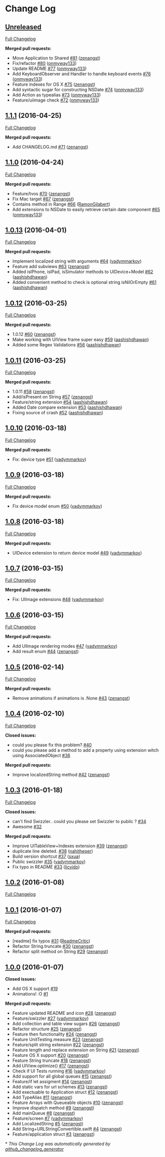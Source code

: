# Change Log

## [Unreleased](https://github.com/hyperoslo/Sugar/tree/HEAD)

[Full Changelog](https://github.com/hyperoslo/Sugar/compare/1.1.1...HEAD)

**Merged pull requests:**

- Move Application to Shared [\#81](https://github.com/hyperoslo/Sugar/pull/81) ([zenangst](https://github.com/zenangst))
- Fix/refactor [\#80](https://github.com/hyperoslo/Sugar/pull/80) ([onmyway133](https://github.com/onmyway133))
- Update README [\#77](https://github.com/hyperoslo/Sugar/pull/77) ([onmyway133](https://github.com/onmyway133))
- Add KeyboardObserver and Handler to handle keyboard events [\#76](https://github.com/hyperoslo/Sugar/pull/76) ([onmyway133](https://github.com/onmyway133))
- Feature indexes for OS X [\#75](https://github.com/hyperoslo/Sugar/pull/75) ([zenangst](https://github.com/zenangst))
- Add syntactic sugar for constructing NSDate [\#74](https://github.com/hyperoslo/Sugar/pull/74) ([onmyway133](https://github.com/onmyway133))
- Add Action as typealias [\#73](https://github.com/hyperoslo/Sugar/pull/73) ([onmyway133](https://github.com/onmyway133))
- Feature/uiimage check [\#72](https://github.com/hyperoslo/Sugar/pull/72) ([onmyway133](https://github.com/onmyway133))

## [1.1.1](https://github.com/hyperoslo/Sugar/tree/1.1.1) (2016-04-25)
[Full Changelog](https://github.com/hyperoslo/Sugar/compare/1.1.0...1.1.1)

**Merged pull requests:**

- Add CHANGELOG.md [\#71](https://github.com/hyperoslo/Sugar/pull/71) ([zenangst](https://github.com/zenangst))

## [1.1.0](https://github.com/hyperoslo/Sugar/tree/1.1.0) (2016-04-24)
[Full Changelog](https://github.com/hyperoslo/Sugar/compare/1.0.13...1.1.0)

**Merged pull requests:**

- Feature/tvos [\#70](https://github.com/hyperoslo/Sugar/pull/70) ([zenangst](https://github.com/zenangst))
- Fix Mac target [\#67](https://github.com/hyperoslo/Sugar/pull/67) ([zenangst](https://github.com/zenangst))
- Contains method in Range [\#66](https://github.com/hyperoslo/Sugar/pull/66) ([RamonGilabert](https://github.com/RamonGilabert))
- Add extensions to NSDate to easily retrieve certain date component [\#65](https://github.com/hyperoslo/Sugar/pull/65) ([onmyway133](https://github.com/onmyway133))

## [1.0.13](https://github.com/hyperoslo/Sugar/tree/1.0.13) (2016-04-01)
[Full Changelog](https://github.com/hyperoslo/Sugar/compare/1.0.12...1.0.13)

**Merged pull requests:**

- Implement localized string with arguments [\#64](https://github.com/hyperoslo/Sugar/pull/64) ([vadymmarkov](https://github.com/vadymmarkov))
- Feature add subviews [\#63](https://github.com/hyperoslo/Sugar/pull/63) ([zenangst](https://github.com/zenangst))
- Added isIPhone, isIPad, isSimulator methods to UIDevice+Model [\#62](https://github.com/hyperoslo/Sugar/pull/62) ([aashishdhawan](https://github.com/aashishdhawan))
- Added convenient method to check is optional string isNilOrEmpty [\#61](https://github.com/hyperoslo/Sugar/pull/61) ([aashishdhawan](https://github.com/aashishdhawan))

## [1.0.12](https://github.com/hyperoslo/Sugar/tree/1.0.12) (2016-03-25)
[Full Changelog](https://github.com/hyperoslo/Sugar/compare/1.0.11...1.0.12)

**Merged pull requests:**

- 1.0.12 [\#60](https://github.com/hyperoslo/Sugar/pull/60) ([zenangst](https://github.com/zenangst))
- Make working with UIView frame super easy [\#59](https://github.com/hyperoslo/Sugar/pull/59) ([aashishdhawan](https://github.com/aashishdhawan))
- Added some Regex Validations [\#56](https://github.com/hyperoslo/Sugar/pull/56) ([aashishdhawan](https://github.com/aashishdhawan))

## [1.0.11](https://github.com/hyperoslo/Sugar/tree/1.0.11) (2016-03-25)
[Full Changelog](https://github.com/hyperoslo/Sugar/compare/1.0.10...1.0.11)

**Merged pull requests:**

- 1.0.11 [\#58](https://github.com/hyperoslo/Sugar/pull/58) ([zenangst](https://github.com/zenangst))
- Add/isPresent on String [\#57](https://github.com/hyperoslo/Sugar/pull/57) ([zenangst](https://github.com/zenangst))
- Feature/string extension [\#54](https://github.com/hyperoslo/Sugar/pull/54) ([aashishdhawan](https://github.com/aashishdhawan))
- Added Date compare extension [\#53](https://github.com/hyperoslo/Sugar/pull/53) ([aashishdhawan](https://github.com/aashishdhawan))
- Fixing source of crash [\#52](https://github.com/hyperoslo/Sugar/pull/52) ([aashishdhawan](https://github.com/aashishdhawan))

## [1.0.10](https://github.com/hyperoslo/Sugar/tree/1.0.10) (2016-03-18)
[Full Changelog](https://github.com/hyperoslo/Sugar/compare/1.0.9...1.0.10)

**Merged pull requests:**

- Fix: device type [\#51](https://github.com/hyperoslo/Sugar/pull/51) ([vadymmarkov](https://github.com/vadymmarkov))

## [1.0.9](https://github.com/hyperoslo/Sugar/tree/1.0.9) (2016-03-18)
[Full Changelog](https://github.com/hyperoslo/Sugar/compare/1.0.8...1.0.9)

**Merged pull requests:**

- Fix device model enum [\#50](https://github.com/hyperoslo/Sugar/pull/50) ([vadymmarkov](https://github.com/vadymmarkov))

## [1.0.8](https://github.com/hyperoslo/Sugar/tree/1.0.8) (2016-03-18)
[Full Changelog](https://github.com/hyperoslo/Sugar/compare/1.0.7...1.0.8)

**Merged pull requests:**

- UIDevice extension to return device model [\#49](https://github.com/hyperoslo/Sugar/pull/49) ([vadymmarkov](https://github.com/vadymmarkov))

## [1.0.7](https://github.com/hyperoslo/Sugar/tree/1.0.7) (2016-03-15)
[Full Changelog](https://github.com/hyperoslo/Sugar/compare/1.0.6...1.0.7)

**Merged pull requests:**

- Fix: UIImage extensions [\#48](https://github.com/hyperoslo/Sugar/pull/48) ([vadymmarkov](https://github.com/vadymmarkov))

## [1.0.6](https://github.com/hyperoslo/Sugar/tree/1.0.6) (2016-03-15)
[Full Changelog](https://github.com/hyperoslo/Sugar/compare/1.0.5...1.0.6)

**Merged pull requests:**

- Add UIImage rendering modes [\#47](https://github.com/hyperoslo/Sugar/pull/47) ([vadymmarkov](https://github.com/vadymmarkov))
- Add result enum [\#44](https://github.com/hyperoslo/Sugar/pull/44) ([zenangst](https://github.com/zenangst))

## [1.0.5](https://github.com/hyperoslo/Sugar/tree/1.0.5) (2016-02-14)
[Full Changelog](https://github.com/hyperoslo/Sugar/compare/1.0.4...1.0.5)

**Merged pull requests:**

- Remove animations if animations is .None [\#43](https://github.com/hyperoslo/Sugar/pull/43) ([zenangst](https://github.com/zenangst))

## [1.0.4](https://github.com/hyperoslo/Sugar/tree/1.0.4) (2016-02-10)
[Full Changelog](https://github.com/hyperoslo/Sugar/compare/1.0.3...1.0.4)

**Closed issues:**

- could you please fix this problem?  [\#40](https://github.com/hyperoslo/Sugar/issues/40)
- could you please add a method to add a property using extension witch using AssociatedObject  [\#36](https://github.com/hyperoslo/Sugar/issues/36)

**Merged pull requests:**

- Improve localizedString method [\#42](https://github.com/hyperoslo/Sugar/pull/42) ([zenangst](https://github.com/zenangst))

## [1.0.3](https://github.com/hyperoslo/Sugar/tree/1.0.3) (2016-01-18)
[Full Changelog](https://github.com/hyperoslo/Sugar/compare/1.0.2...1.0.3)

**Closed issues:**

- can't find Swizzler.. could you please set Swizzler to public ? [\#34](https://github.com/hyperoslo/Sugar/issues/34)
- Awesome  [\#32](https://github.com/hyperoslo/Sugar/issues/32)

**Merged pull requests:**

- Improve UITableView+Indexes extension [\#39](https://github.com/hyperoslo/Sugar/pull/39) ([zenangst](https://github.com/zenangst))
- duplicate line deleted. [\#38](https://github.com/hyperoslo/Sugar/pull/38) ([nahitheper](https://github.com/nahitheper))
- Build version shortcut [\#37](https://github.com/hyperoslo/Sugar/pull/37) ([sxua](https://github.com/sxua))
- Public swizzler [\#35](https://github.com/hyperoslo/Sugar/pull/35) ([vadymmarkov](https://github.com/vadymmarkov))
- Fix typo in README [\#33](https://github.com/hyperoslo/Sugar/pull/33) ([licvido](https://github.com/licvido))

## [1.0.2](https://github.com/hyperoslo/Sugar/tree/1.0.2) (2016-01-08)
[Full Changelog](https://github.com/hyperoslo/Sugar/compare/1.0.1...1.0.2)

## [1.0.1](https://github.com/hyperoslo/Sugar/tree/1.0.1) (2016-01-07)
[Full Changelog](https://github.com/hyperoslo/Sugar/compare/1.0.0...1.0.1)

**Merged pull requests:**

- \[readme\] fix typos [\#31](https://github.com/hyperoslo/Sugar/pull/31) ([ReadmeCritic](https://github.com/ReadmeCritic))
- Refactor String.truncate [\#30](https://github.com/hyperoslo/Sugar/pull/30) ([zenangst](https://github.com/zenangst))
- Refactor split method on String [\#29](https://github.com/hyperoslo/Sugar/pull/29) ([zenangst](https://github.com/zenangst))

## [1.0.0](https://github.com/hyperoslo/Sugar/tree/1.0.0) (2016-01-07)
**Closed issues:**

- Add OS X support [\#19](https://github.com/hyperoslo/Sugar/issues/19)
- Animations! :O [\#1](https://github.com/hyperoslo/Sugar/issues/1)

**Merged pull requests:**

- Feature updated README and icon [\#28](https://github.com/hyperoslo/Sugar/pull/28) ([zenangst](https://github.com/zenangst))
- Feature/swizzler [\#27](https://github.com/hyperoslo/Sugar/pull/27) ([vadymmarkov](https://github.com/vadymmarkov))
- Add collection and table view sugars [\#26](https://github.com/hyperoslo/Sugar/pull/26) ([zenangst](https://github.com/zenangst))
- Refactor structure [\#25](https://github.com/hyperoslo/Sugar/pull/25) ([zenangst](https://github.com/zenangst))
- Feature then functionality  [\#24](https://github.com/hyperoslo/Sugar/pull/24) ([zenangst](https://github.com/zenangst))
- Feature UnitTesting.measure [\#23](https://github.com/hyperoslo/Sugar/pull/23) ([zenangst](https://github.com/zenangst))
- Feature/split string extension [\#22](https://github.com/hyperoslo/Sugar/pull/22) ([zenangst](https://github.com/zenangst))
- Feature length and replace extension on String [\#21](https://github.com/hyperoslo/Sugar/pull/21) ([zenangst](https://github.com/zenangst))
- Feature OS X support [\#20](https://github.com/hyperoslo/Sugar/pull/20) ([zenangst](https://github.com/zenangst))
- Feature String truncate [\#18](https://github.com/hyperoslo/Sugar/pull/18) ([zenangst](https://github.com/zenangst))
- Add UIView.optimize\(\) [\#17](https://github.com/hyperoslo/Sugar/pull/17) ([zenangst](https://github.com/zenangst))
- Check if UI Tests running [\#16](https://github.com/hyperoslo/Sugar/pull/16) ([vadymmarkov](https://github.com/vadymmarkov))
- Add support for all global queues [\#15](https://github.com/hyperoslo/Sugar/pull/15) ([zenangst](https://github.com/zenangst))
- Feature/if let assigment [\#14](https://github.com/hyperoslo/Sugar/pull/14) ([zenangst](https://github.com/zenangst))
- Add static vars for url schemes [\#13](https://github.com/hyperoslo/Sugar/pull/13) ([zenangst](https://github.com/zenangst))
- Add exectuable to Application struct [\#12](https://github.com/hyperoslo/Sugar/pull/12) ([zenangst](https://github.com/zenangst))
- Add TypeAlias [\#11](https://github.com/hyperoslo/Sugar/pull/11) ([zenangst](https://github.com/zenangst))
- Feature Arrays with Queueable objects [\#10](https://github.com/hyperoslo/Sugar/pull/10) ([zenangst](https://github.com/zenangst))
- Improve dispatch method [\#9](https://github.com/hyperoslo/Sugar/pull/9) ([zenangst](https://github.com/zenangst))
- Add mainQueue [\#8](https://github.com/hyperoslo/Sugar/pull/8) ([zenangst](https://github.com/zenangst))
- Feature/screen [\#7](https://github.com/hyperoslo/Sugar/pull/7) ([vadymmarkov](https://github.com/vadymmarkov))
- Add LocalizedString [\#5](https://github.com/hyperoslo/Sugar/pull/5) ([zenangst](https://github.com/zenangst))
- Add String+URLStringConvertible.swift [\#4](https://github.com/hyperoslo/Sugar/pull/4) ([zenangst](https://github.com/zenangst))
- Feature/application struct [\#3](https://github.com/hyperoslo/Sugar/pull/3) ([zenangst](https://github.com/zenangst))



\* *This Change Log was automatically generated by [github_changelog_generator](https://github.com/skywinder/Github-Changelog-Generator)*
